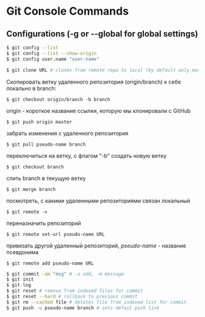 # Git Console Commands

## Configurations (-g or --global for global settings)
```bash
$ git config --list
$ git config --list --show-origin
$ git config user.name "user-name"
```
```bash
$ git clone URL # clones from remote repo to local (by default only master branch is cloned)
```
Скопировать ветку удаленного репозитория (origin/branch) к себе локально в branch:
```
$ git checkout origin/branch -b branch
```
origin - короткое название ссылки, которую мы клонировали с GitHub
```
$ git push origin master
```
забрать изменения с удаленного репозитория
```
$ git pull pseudo-name branch
```
переключиться на ветку, с флагом "-b" создать новую ветку
```
$ git checkout branch
```
слить branch в текущую ветку
```
$ git merge branch
```
посмотреть, с какими удаленными репозиториями связан локальный
```
$ git remote -v
```
переназначить репозиторий
```
$ git remote set-url pseudo-name URL
```
привязать другой удаленный репозиторий, _pseudo-name_ - название псевдонима
```
$ git remote add pseudo-name URL
```

```bash
$ git commit -am "msg" # -a add, -m message
$ git init
$ git log
$ git reset # remove from indexed files for commit
$ git reset --hard # rollback to previous commit
$ git rm --cached file # deletes file from indexed list for commit
$ git push -u pseudo-name branch # sets defaul push link
```
